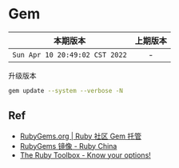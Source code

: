 # Gem

|本期版本| 上期版本
|:---:|:---:
`Sun Apr 10 20:49:02 CST 2022` | -


升级版本

```bash
gem update --system --verbose -N
```


## Ref

* [RubyGems.org | Ruby 社区 Gem 托管](https://rubygems.org/)
* [RubyGems 镜像 - Ruby China](https://gems.ruby-china.com/)
* [The Ruby Toolbox - Know your options!](https://www.ruby-toolbox.com/)